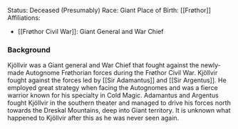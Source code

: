 Status: Deceased (Presumably)
Race: Giant
Place of Birth: [[Frøthor]]
Affiliations:
- [[Frøthor Civil War]]: Giant General and War Chief

### Background
Kjöllvir was a Giant general and War Chief that fought against the newly-made Autognome Frøthorian forces during the Frøthor Civil War. Kjöllvir fought against the forces led by [[Sir Adamantus]] and [[Sir Argentus]]. He employed great strategy when facing the Autognomes and was a fierce warrior known for his specialty in Cold Magic. Adamantus and Argentus fought Kjöllvir in the southern theater and managed to drive his forces north towards the Dreskal Mountains, deep into Giant territory. It is unknown what happened to Kjöllvir after this as he was never seen again.